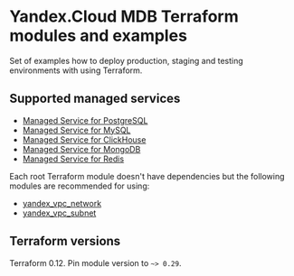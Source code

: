 # Yandex.Cloud MDB Terraform modules and examples

Set of examples how to deploy production, staging and testing environments with
using Terraform.

## Supported managed services

* [Managed Service for PostgreSQL](https://cloud.yandex.ru/services/managed-postgresql)
* [Managed Service for MySQL](https://cloud.yandex.ru/services/managed-mysql)
* [Managed Service for ClickHouse](https://cloud.yandex.ru/services/managed-clickhouse)
* [Managed Service for MongoDB](https://cloud.yandex.ru/services/managed-mongodb)
* [Managed Service for Redis](https://cloud.yandex.ru/services/managed-redis)

Each root Terraform module doesn't have dependencies but the following modules
are recommended for using:

* [yandex_vpc_network](https://www.terraform.io/docs/providers/yandex/d/datasource_vpc_network.html)
* [yandex_vpc_subnet](https://www.terraform.io/docs/providers/yandex/d/datasource_vpc_subnet.html)

## Terraform versions

Terraform 0.12. Pin module version to `~> 0.29`.